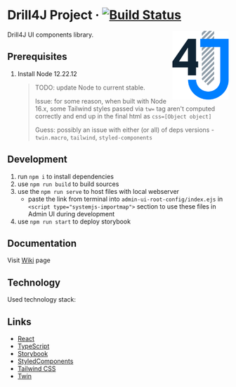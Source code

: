 # Drill4J Project · [![Build Status](https://github.com/Drill4J/ui-kit/workflows/Publish/badge.svg)](https://github.com/Drill4J/ui-kit/actions)

<img src="./logo.svg" alt="Logo" width="128" align="right">

Drill4J UI components library.

## Prerequisites

1. Install Node 12.22.12

    > TODO: update Node to current stable.
    > 
    > Issue: for some reason, when built with Node 16.x, some Tailwind styles passed via `tw=` tag aren't computed correctly and end up in the final html as `css=[Object object]`
    >
    > Guess: possibly an issue with either (or all) of deps versions - `twin.macro`, `tailwind`, `styled-components` 

## Development

1. run `npm i` to install dependencies
2. use `npm run build` to build sources
3. use the `npm run serve` to host files with local webserver
    - paste the link from terminal into `admin-ui-root-config/index.ejs` in `<script type="systemjs-importmap">` section to use these files in Admin UI during development 
4. use `npm run start` to deploy storybook

## Documentation

Visit [Wiki](https://github.com/Drill4J/ui-kit/wiki) page

## Technology

Used technology stack:
## Links

- [React](https://reactjs.org/)
- [TypeScript](https://www.typescriptlang.org/)
- [Storybook](https://storybook.js.org/)
- [StyledComponents](https://styled-components.com/)
- [Tailwind CSS](https://tailwindcss.com/)
- [Twin](https://github.com/ben-rogerson/twin.macro)
